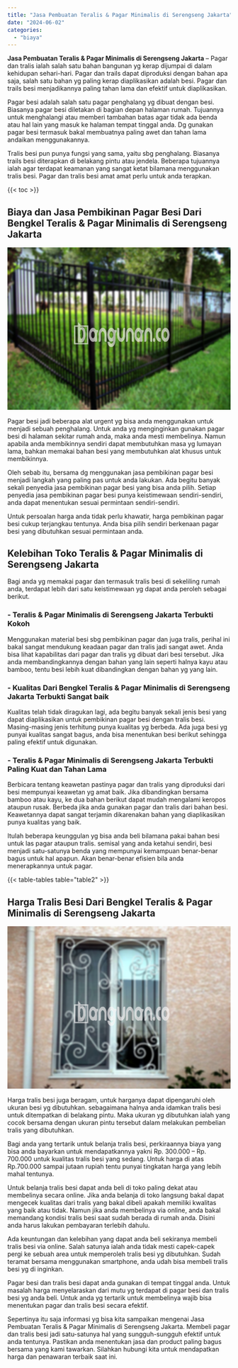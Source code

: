 ```yaml
---
title: "Jasa Pembuatan Teralis & Pagar Minimalis di Serengseng Jakarta"
date: "2024-06-02"
categories: 
  - "biaya"
---
```


**Jasa Pembuatan Teralis & Pagar Minimalis di Serengseng Jakarta** – Pagar dan tralis ialah salah satu bahan bangunan yg kerap dijumpai di dalam kehidupan sehari-hari. Pagar dan trails dapat diproduksi dengan bahan apa saja, salah satu bahan yg paling kerap diaplikasikan adalah besi. Pagar dan trails besi menjadikannya paling tahan lama dan efektif untuk diaplikasikan.

Pagar besi adalah salah satu pagar penghalang yg dibuat dengan besi. Biasanya pagar besi diletakan di bagian depan halaman rumah. Tujuannya untuk menghalangi atau memberi tambahan batas agar tidak ada benda atau hal lain yang masuk ke halaman tempat tinggal anda. Dg gunakan pagar besi termasuk bakal membuatnya paling awet dan tahan lama andaikan menggunakannya.

Tralis besi pun punya fungsi yang sama, yaitu sbg penghalang. Biasanya trails besi diterapkan di belakang pintu atau jendela. Beberapa tujuannya ialah agar terdapat keamanan yang sangat ketat bilamana menggunakan tralis besi. Pagar dan tralis besi amat amat perlu untuk anda terapkan.

{{< toc >}}

## Biaya dan Jasa Pembikinan Pagar Besi Dari Bengkel Teralis & Pagar Minimalis di Serengseng Jakarta

![Jasa Pembuatan Teralis & Pagar Minimalis di Serengseng Jakarta](/images/pagar-minimalis-murah-09.png)

Pagar besi jadi beberapa alat urgent yg bisa anda menggunakan untuk menjadi sebuah penghalang. Untuk anda yg menginginkan gunakan pagar besi di halaman sekitar rumah anda, maka anda mesti membelinya. Namun apabila anda membikinnya sendiri dapat membutuhkan masa yg lumayan lama, bahkan memakai bahan besi yang membutuhkan alat khusus untuk membikinnya.

Oleh sebab itu, bersama dg menggunakan jasa pembikinan pagar besi menjadi langkah yang paling pas untuk anda lakukan. Ada begitu banyak sekali penyedia jasa pembikinan pagar besi yang bisa anda pilih. Setiap penyedia jasa pembikinan pagar besi punya keistimewaan sendiri-sendiri, anda dapat menentukan sesuai permintaan sendiri-sendiri.

Untuk persoalan harga anda tidak perlu khawatir, harga pembikinan pagar besi cukup terjangkau tentunya. Anda bisa pilih sendiri berkenaan pagar besi yang dibutuhkan sesuai permintaan anda.

## Kelebihan Toko Teralis & Pagar Minimalis di Serengseng Jakarta

Bagi anda yg memakai pagar dan termasuk tralis besi di sekeliling rumah anda, terdapat lebih dari satu keistimewaan yg dapat anda peroleh sebagai berikut.

### \- Teralis & Pagar Minimalis di Serengseng Jakarta Terbukti Kokoh

Menggunakan material besi sbg pembikinan pagar dan juga tralis, perihal ini bakal sangat mendukung keadaan pagar dan tralis jadi sangat awet. Anda bisa lihat kapabilitas dari pagar dan tralis yg dibuat dari besi tersebut. Jika anda membandingkannya dengan bahan yang lain seperti halnya kayu atau bamboo, tentu besi lebih kuat dibandingkan dengan bahan yg yang lain.

### \- Kualitas Dari Bengkel Teralis & Pagar Minimalis di Serengseng Jakarta Terbukti Sangat baik

Kualitas telah tidak diragukan lagi, ada begitu banyak sekali jenis besi yang dapat diaplikasikan untuk pembikinan pagar besi dengan tralis besi. Masing-masing jenis terhitung punya kualitas yg berbeda. Ada juga besi yg punyai kualitas sangat bagus, anda bisa menentukan besi berikut sehingga paling efektif untuk digunakan.

### \- Teralis & Pagar Minimalis di Serengseng Jakarta Terbukti Paling Kuat dan Tahan Lama

Berbicara tentang keawetan pastinya pagar dan tralis yang diproduksi dari besi mempunyai keawetan yg amat baik. Jika dibandingkan bersama bamboo atau kayu, ke dua bahan berikut dapat mudah mengalami keropos ataupun rusak. Berbeda jika anda gunakan pagar dan tralis dari bahan besi. Keawetannya dapat sangat terjamin dikarenakan bahan yang diaplikasikan punya kualitas yang baik.

Itulah beberapa keunggulan yg bisa anda beli bilamana pakai bahan besi untuk las pagar ataupun tralis. semisal yang anda ketahui sendiri, besi menjadi satu-satunya benda yang mempunyai kemampuan benar-benar bagus untuk hal apapun. Akan benar-benar efisien bila anda menerapkannya untuk pagar.

{{< table-tables table="table2" >}}

## Harga Tralis Besi Dari Bengkel Teralis & Pagar Minimalis di Serengseng Jakarta

![Jasa Pembuatan Teralis & Pagar Minimalis di Serengseng Jakarta](/images/teralis-minimalis-murah-32.png)

Harga tralis besi juga beragam, untuk harganya dapat dipengaruhi oleh ukuran besi yg dibutuhkan. sebagaimana halnya anda idamkan tralis besi untuk ditempatkan di belakang pintu. Maka ukuran yg dibutuhkan ialah yang cocok bersama dengan ukuran pintu tersebut dalam melakukan pembelian tralis yang dibutuhkan.

Bagi anda yang tertarik untuk belanja tralis besi, perkiraannya biaya yang bisa anda bayarkan untuk mendapatkannya yakni Rp. 300.000 – Rp. 700.000 untuk kualitas tralis besi yang sedang. Untuk harga di atas Rp.700.000 sampai jutaan rupiah tentu punyai tingkatan harga yang lebih mahal tentunya.

Untuk belanja tralis besi dapat anda beli di toko paling dekat atau membelinya secara online. Jika anda belanja di toko langsung bakal dapat mengecek kualitas dari tralis yang bakal dibeli apakah memiliki kwalitas yang baik atau tidak. Namun jika anda membelinya via online, anda bakal memandang kondisi tralis besi saat sudah berada di rumah anda. Disini anda harus lakukan pembayaran terlebih dahulu.

Ada keuntungan dan kelebihan yang dapat anda beli sekiranya membeli tralis besi via online. Salah satunya ialah anda tidak mesti capek-capek pergi ke sebuah area untuk memperoleh tralis besi yg dibutuhkan. Sudah teramat bersama menggunakan smartphone, anda udah bisa membeli tralis besi yg di inginkan.

Pagar besi dan tralis besi dapat anda gunakan di tempat tinggal anda. Untuk masalah harga menyelaraskan dari mutu yg terdapat di pagar besi dan tralis besi yg anda beli. Untuk anda yg tertarik untuk membelinya wajib bisa menentukan pagar dan tralis besi secara efektif.

Sepertinya itu saja informasi yg bisa kita sampaikan mengenai Jasa Pembuatan Teralis & Pagar Minimalis di Serengseng Jakarta. Membeli pagar dan tralis besi jadi satu-satunya hal yang sungguh-sungguh efektif untuk anda tentunya. Pastikan anda menentukan jasa dan product paling bagus bersama yang kami tawarkan. Silahkan hubungi kita untuk mendapatkan harga dan penawaran terbaik saat ini.
